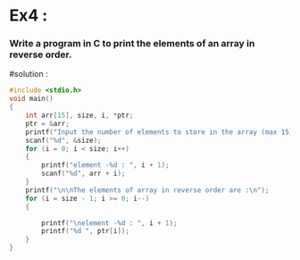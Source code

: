 # Ex4 :
### Write a program in C to print the elements of an array in reverse order.

#solution :
```c
#include <stdio.h>
void main()
{
    int arr[15], size, i, *ptr;
    ptr = &arr;
    printf("Input the number of elements to store in the array (max 15) :");
    scanf("%d", &size);
    for (i = 0; i < size; i++)
    {
        printf("element -%d : ", i + 1);
        scanf("%d", arr + i);
    }
    printf("\n\nThe elements of array in reverse order are :\n");
    for (i = size - 1; i >= 0; i--)
    {

        printf("\nelement -%d : ", i + 1);
        printf("%d ", ptr[i]);
    }
}
```